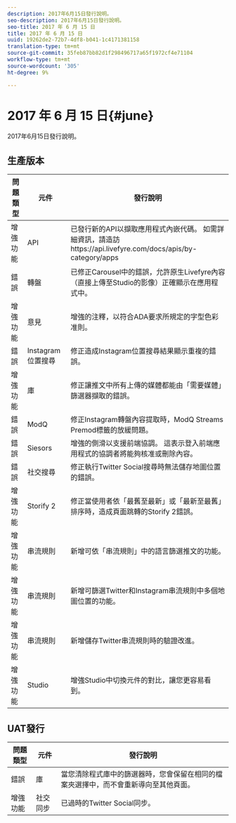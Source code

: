 ```yaml
---
description: 2017年6月15日發行說明。
seo-description: 2017年6月15日發行說明。
seo-title: 2017 年 6 月 15 日
title: 2017 年 6 月 15 日
uuid: 19262de2-72b7-4df8-b041-1c4171381158
translation-type: tm+mt
source-git-commit: 35feb87bb82d1f298496717a65f1972cf4e71104
workflow-type: tm+mt
source-wordcount: '305'
ht-degree: 9%

---
```



# 2017 年 6 月 15 日{#june}

2017年6月15日發行說明。

## 生產版本

| **問題類型** | **元件** | **發行說明** |
|---|---|---|
| 增強功能 | API | 已發行新的API以擷取應用程式內嵌代碼。 如需詳細資訊，請造訪https://api.livefyre.com/docs/apis/by-category/apps |
| 錯誤 | 轉盤 | 已修正Carousel中的錯誤，允許原生Livefyre內容（直接上傳至Studio的影像）正確顯示在應用程式中。 |
| 增強功能 | 意見 | 增強的注釋，以符合ADA要求所規定的字型色彩准則。 |
| 錯誤 | Instagram位置搜尋 | 修正造成Instagram位置搜尋結果顯示重複的錯誤。 |
| 增強功能 | 庫 | 修正讓推文中所有上傳的媒體都能由「需要媒體」篩選器擷取的錯誤。 |
| 錯誤 | ModQ | 修正Instagram轉盤內容提取時，ModQ Streams Premod標籤的放緩問題。 |
| 錯誤 | Siesors | 增強的側滑以支援前端協調。 這表示登入前端應用程式的協調者將能夠核准或刪除內容。 |
| 錯誤 | 社交搜尋 | 修正執行Twitter Social搜尋時無法儲存地圖位置的錯誤。 |
| 增強功能 | Storify 2 | 修正當使用者依「最舊至最新」或「最新至最舊」排序時，造成頁面跳轉的Storify 2錯誤。 |
| 增強功能 | 串流規則 | 新增可依「串流規則」中的語言篩選推文的功能。 |
| 增強功能 | 串流規則 | 新增可篩選Twitter和Instagram串流規則中多個地圖位置的功能。 |
| 增強功能 | 串流規則 | 新增儲存Twitter串流規則時的驗證改進。 |
| 增強功能 | Studio | 增強Studio中切換元件的對比，讓您更容易看到。 |

## UAT發行

| **問題類型** | **元件** | **發行說明** |
|---|---|---|
| 錯誤 | 庫 | 當您清除程式庫中的篩選器時，您會保留在相同的檔案夾選擇中，而不會重新導向至其他頁面。 |
| 增強功能 | 社交同步 | 已過時的Twitter Social同步。 |

